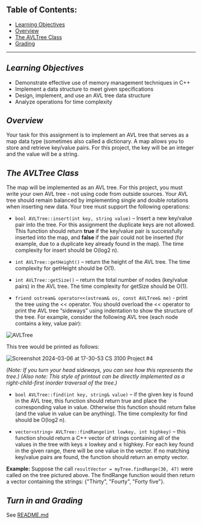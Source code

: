 ## Table of Contents:
* [Learning Objectives](#learning-objectives)
* [Overview](#overview)
* [The AVLTree Class](#the-avltree-class)
* [Grading](#turn-in-and-grading)

---

## _Learning Objectives_

- Demonstrate effective use of memory management techniques in C++
- Implement a data structure to meet given specifications
- Design, implement, and use an AVL tree data structure
- Analyze operations for time complexity

## _Overview_

  Your task for this assignment is to implement an AVL tree that serves as a map data type (sometimes also called a dictionary. A map allows you to store and retrieve key/value pairs. For this project, the key will be an integer and the value will be a string.

## _The AVLTree Class_

The map will be implemented as an AVL tree. For this project, you must write your own AVL tree - not using code from outside sources. Your AVL tree should remain balanced by implementing single and double rotations when inserting new data. Your tree must support the following operations: 

- `bool AVLTree::insert(int key, string value)` – Insert a new key/value pair into the tree. For this assignment the duplicate keys are not allowed. This function should return **true** if the key/value pair is successfully inserted into the map, and **false** if the pair could not be inserted (for example, due to a duplicate key already found in the map). The time complexity for insert should be O(log2 n).

- `int AVLTree::getHeight()` – return the height of the AVL tree. The time complexity for getHeight should be O(1).

- `int AVLTree::getSize()` – return the total number of nodes (key/value pairs) in the AVL tree. The time complexity for getSize should be O(1).

- `friend ostream& operator<<(ostream& os, const AVLTree& me)` ‐ print the tree using the << operator. You should overload the << operator to print the AVL tree “sideways” using indentation to show the structure of the tree. For example, consider the following AVL tree (each node contains a key, value pair):

![AVLTree](https://github.com/WSU-CS-3100/Project4/assets/108754033/2aec7ac5-0fb0-414b-9ca8-a34a551c078b)

This tree would be printed as follows:

![Screenshot 2024-03-06 at 17-30-53 CS 3100 Project #4](https://github.com/WSU-CS-3100/Project4/assets/108754033/dcbee2e6-433c-47ff-b39b-10ea8ba8dca7)

_(Note: If you turn your head sideways, you can see how this represents the tree.)
(Also note: This style of printout can be directly implemented as a right-child-first inorder traversal of the tree.)_

- `bool AVLTree::find(int key, string& value)` – if the given key is found in the AVL tree, this function should return true and place the corresponding value in value. Otherwise this function should return false (and the value in value can be anything). The time complexity for find should be O(log2 n).

- `vector<string> AVLTree::findRange(int lowkey, int highkey)` – this function should return a C++ vector of strings containing all of the values in the tree with keys ≥ lowkey and ≤ highkey. For each key found in the given range, there will be one value in the vector. If no matching key/value pairs are found, the function should return an empty vector.

**Example:** Suppose the call `resultVector = myTree.findRange(30, 47)` were called on the tree pictured above. The findRange function would then return a vector containing the strings: {"Thirty", "Fourty", "Forty five"}.

## _Turn in and Grading_

See [README.md](https://github.com/WSU-CS-3100/Project4/blob/main/README.md)
